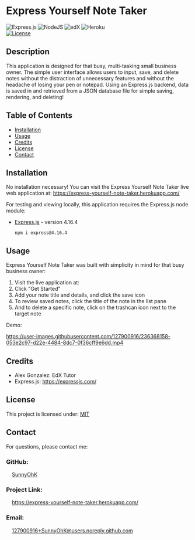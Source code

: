# Express Yourself Note Taker

![Express.js](https://img.shields.io/badge/express.js-%23404d59.svg?style=for-the-badge&logo=express&logoColor=%2361DAFB) ![NodeJS](https://img.shields.io/badge/node.js-6DA55F?style=for-the-badge&logo=node.js&logoColor=white) ![edX](https://img.shields.io/badge/edX-%2302262B.svg?style=for-the-badge&logo=edX&logoColor=white) ![Heroku](https://img.shields.io/badge/heroku-%23430098.svg?style=for-the-badge&logo=heroku&logoColor=white) <br>
[![License](https://img.shields.io/badge/License-MIT-yellow.svg)](https://choosealicense.com/licenses/mit) 
<br>

## Description
This application is designed for that busy, multi-tasking small business owner. The simple user interface allows users to input, save, and delete notes without the distraction of unnecessary features and without the headache of losing your pen or notepad. Using an Express.js backend, data is saved in and retrieved from a JSON database file for simple saving, rendering, and deleting!

## Table of Contents

- [Installation](#installation)
- [Usage](#usage)
- [Credits](#credits)
- [License](#license)
- [Contact](#contact)

## Installation

No installation necessary! You can visit the Express Yourself Note Taker live web application at: https://express-yourself-note-taker.herokuapp.com/

For testing and viewing locally, this application requires the Express.js node module:
- [Express.js](https://www.npmjs.com/package/express) - version 4.16.4

      npm i express@4.16.4   

## Usage 
Express Yourself Note Taker was built with simplicity in mind for that busy business owner:
  1. Visit the live application at:
  2. Click "Get Started"
  3. Add your note title and details, and click the save icon
  4. To review saved notes, click the title of the note in the list pane
  5. And to delete a specific note, click on the trashcan icon next to the target note

Demo:

https://user-images.githubusercontent.com/127900916/236368158-053e2c97-d22e-4484-8dc7-0f36cff9e6dd.mp4


## Credits

- Alex Gonzalez: EdX Tutor 
- Express.js: https://expressjs.com/

## License
This project is licensed under: [MIT](https://choosealicense.com/licenses/mit/)
<br>

## Contact

For questions, please contact me:

### GitHub: 
  &nbsp;&nbsp;&nbsp; [SunnyOhK](https://github.com/SunnyOhK)

### Project Link: 
  &nbsp;&nbsp;&nbsp; https://express-yourself-note-taker.herokuapp.com/
### Email: 
  &nbsp;&nbsp;&nbsp; 127900916+SunnyOhK@users.noreply.github.com
